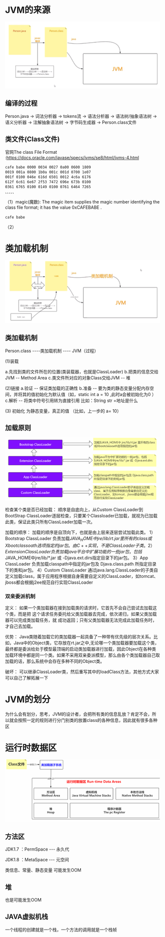 # JVM的来源

![img.png](./assets/img.png)

## 编译的过程

Person.java -> 词法分析器 -> tokens流 -> 语法分析器 -> 语法树/抽象语法树 -> 语义分析器
-> 注解抽象语法树 -> 字节码生成器 -> Person.class文件

## 类文件(Class文件)

官网The class File Format :https://docs.oracle.com/javase/specs/jvms/se8/html/jvms-4.html

```
cafe babe 0000 0034 0027 0a00 0600 1809
0019 001a 0800 1b0a 001c 001d 0700 1e07
001f 0100 046e 616d 6501 0012 4c6a 6176
612f 6c61 6e67 2f53 7472 696e 673b 0100
0361 6765 0100 0149 0100 0761 6464 7265
、、、、、
```

（1）magic(魔数):
The  magic  item supplies the magic number identifying the  class  file format; it has the
value  0xCAFEBABE .

`cafe babe`

（2）

# 类加载机制

![image.png](./assets/image.png)

## 类加载机制

Person.class ----类加载机制  ---- JVM（过程）

(1)装载

a.先找到类的文件所在的位置(类装载器，也就是ClassLoader)
b.把类的信息交给JVM  -- Method Area
c.类文件所对应的对象Class交给JVM -- 堆

(2)链接
a.验证 -- 保证类加载的正确性
b.准备 -- 要为类的静态变量分配内存空间，并将其的值初始化为默认值（如，static int a = 10 ,此时a会被初始化为0 ）
c.解析 -- 将类中符号引用转为直接引用
比如：String str =地址是什么

(3) 初始化
为静态变量，真正的值 （比如，上一步的 a= 10）

## 加载原则

![image.png](./assets/1667486429715-image.png)

检查某个类是否已经加载：
顺序是自底向上，从Custom ClassLoader到BootStrap ClassLoader逐层检查，只要某个Classloader已加载，就视为已加载此类，保证此类只所有ClassLoader加载一次。

加载的顺序：
加载的顺序是自顶向下，也就是由上层来逐层尝试加载此类。
1）Bootstrap ClassLoader 负责加载$JAVA_HOME中 jre/lib/rt.jar 里所有的class或Xbootclassoath选项指定的jar包。由C++实现，不是ClassLoader子类。
2）Extension ClassLoader 负责加载java平台中扩展功能的一些jar包，包括$JAVA_HOME中jre/lib/*.jar 或 -Djava.ext.dirs指定目录下的jar包。
3）App ClassLoader 负责加载classpath中指定的jar包及 Djava.class.path 所指定目录下的类和jar包。
4）Custom ClassLoader 通过java.lang.ClassLoader的子类自定义加载class，属于应用程序根据自身需要自定义的ClassLoader，如tomcat、jboss都会根据j2ee规范自行实现ClassLoader

### 双亲委派机制

定义：
如果一个类加载器在接到加载类的请求时，它首先不会自己尝试去加载这个类，而是把
这个请求任务委托给父类加载器去完成，依次递归，如果父类加载器可以完成类加载任务，就
成功返回；只有父类加载器无法完成此加载任务时，才自己去加载。

优势：
Java类随着加载它的类加载器一起具备了一种带有优先级的层次关系。比如，Java中的Object类，它存放在rt.jar之中,无论哪一个类加载器要加载这个类，最终都是委派给处于模型最顶端的启动类加载器进行加载，因此Object在各种类加载环境中都是同一个类。如果不采用双亲委派模型，那么由各个类加载器自己取加载的话，那么系统中会存在多种不同的Object类。

破坏：
可以继承ClassLoader类，然后重写其中的loadClass方法，其他方式大家可以自己了解拓展一下

# JVM的划分

为什么会有划分，思考，JVM的设计者，会把所有类的信息乱放？肯定不会，所以就会按照一定的规则进行分门别类的放置class的各种信息，因此就有很多各种区

# 运行时数据区

![image.png](./assets/1667558471346-image.png)

## 方法区

JDK1.7 ：PermSpace --- 永久代

JDK1.8 ：MetaSpace --- 元空间

类信息、常量、静态变量
可能发生OOM

## 堆

也是可能发生OOM

## JAVA虚拟机栈

一个线程的创建就是一个栈，一个方法的调用就是一个栈帧









